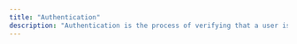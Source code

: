 ```yaml
---
title: "Authentication"
description: "Authentication is the process of verifying that a user is who they claim to be, and that they have the credentials to access a resource."
---
```

